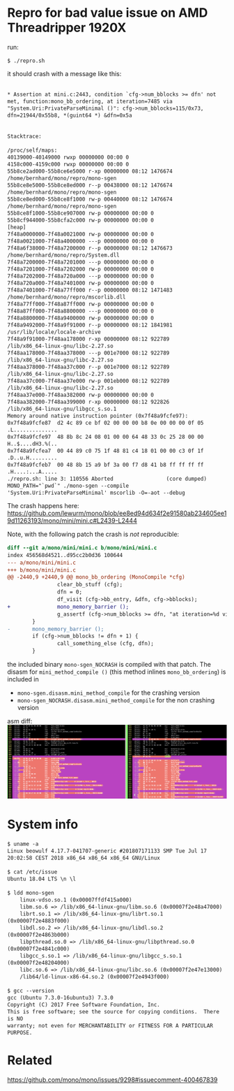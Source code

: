 Repro for bad value issue on AMD Threadripper 1920X
===================================================

run:
```
$ ./repro.sh
```

it should crash with a message like this:
```

* Assertion at mini.c:2443, condition `cfg->num_bblocks >= dfn' not met, function:mono_bb_ordering, at iteration=7485 via "System.Uri:PrivateParseMinimal ()": cfg->num_bblocks=115/0x73,  dfn=21944/0x55b8, *(guint64 *) &dfn=0x5a


Stacktrace:

/proc/self/maps:
40139000-40149000 rwxp 00000000 00:00 0 
4158c000-4159c000 rwxp 00000000 00:00 0 
55b8ce2ad000-55b8ce6e5000 r-xp 00000000 08:12 1476674                    /home/bernhard/mono/repro/mono-sgen
55b8ce8e5000-55b8ce8ed000 r--p 00438000 08:12 1476674                    /home/bernhard/mono/repro/mono-sgen
55b8ce8ed000-55b8ce8f1000 rw-p 00440000 08:12 1476674                    /home/bernhard/mono/repro/mono-sgen
55b8ce8f1000-55b8ce907000 rw-p 00000000 00:00 0 
55b8cf944000-55b8cfa2c000 rw-p 00000000 00:00 0                          [heap]
7f48a0000000-7f48a0021000 rw-p 00000000 00:00 0 
7f48a0021000-7f48a4000000 ---p 00000000 00:00 0 
7f48a6f38000-7f48a7200000 r--p 00000000 08:12 1476673                    /home/bernhard/mono/repro/System.dll
7f48a7200000-7f48a7201000 ---p 00000000 00:00 0 
7f48a7201000-7f48a7202000 rw-p 00000000 00:00 0 
7f48a7202000-7f48a720a000 ---p 00000000 00:00 0 
7f48a720a000-7f48a7401000 rw-p 00000000 00:00 0 
7f48a7401000-7f48a77ff000 r--p 00000000 08:12 1471483                    /home/bernhard/mono/repro/mscorlib.dll
7f48a77ff000-7f48a87ff000 rw-p 00000000 00:00 0 
7f48a87ff000-7f48a8800000 ---p 00000000 00:00 0 
7f48a8800000-7f48a9400000 rw-p 00000000 00:00 0 
7f48a9492000-7f48a9f91000 r--p 00000000 08:12 1841981                    /usr/lib/locale/locale-archive
7f48a9f91000-7f48aa178000 r-xp 00000000 08:12 922789                     /lib/x86_64-linux-gnu/libc-2.27.so
7f48aa178000-7f48aa378000 ---p 001e7000 08:12 922789                     /lib/x86_64-linux-gnu/libc-2.27.so
7f48aa378000-7f48aa37c000 r--p 001e7000 08:12 922789                     /lib/x86_64-linux-gnu/libc-2.27.so
7f48aa37c000-7f48aa37e000 rw-p 001eb000 08:12 922789                     /lib/x86_64-linux-gnu/libc-2.27.so
7f48aa37e000-7f48aa382000 rw-p 00000000 00:00 0 
7f48aa382000-7f48aa399000 r-xp 00000000 08:12 922826                     /lib/x86_64-linux-gnu/libgcc_s.so.1
Memory around native instruction pointer (0x7f48a9fcfe97):
0x7f48a9fcfe87  d2 4c 89 ce bf 02 00 00 00 b8 0e 00 00 00 0f 05  .L..............
0x7f48a9fcfe97  48 8b 8c 24 08 01 00 00 64 48 33 0c 25 28 00 00  H..$....dH3.%(..
0x7f48a9fcfea7  00 44 89 c0 75 1f 48 81 c4 18 01 00 00 c3 0f 1f  .D..u.H.........
0x7f48a9fcfeb7  00 48 8b 15 a9 bf 3a 00 f7 d8 41 b8 ff ff ff ff  .H....:...A.....
./repro.sh: line 3: 110556 Aborted                 (core dumped) MONO_PATH="`pwd`" ./mono-sgen --compile 'System.Uri:PrivateParseMinimal' mscorlib -O=-aot --debug
```


The crash happens here: https://github.com/lewurm/mono/blob/ee8ed94d634f2e91580ab234605ee19d11263193/mono/mini/mini.c#L2439-L2444

Note, with the following patch the crash is _not_ reproducible:

```patch
diff --git a/mono/mini/mini.c b/mono/mini/mini.c
index 456568d4521..d95cc2b0d36 100644
--- a/mono/mini/mini.c
+++ b/mono/mini/mini.c
@@ -2440,9 +2440,9 @@ mono_bb_ordering (MonoCompile *cfg)
                clear_bb_stuff (cfg);
                dfn = 0;
                df_visit (cfg->bb_entry, &dfn, cfg->bblocks);
+               mono_memory_barrier ();
                g_assertf (cfg->num_bblocks >= dfn, "at iteration=%d via \"%s\": cfg->num_bblocks=%d/0x%x,  dfn=%d/0x%x, *(guint64 *) &dfn=%p\n", i, mono_method_full_name (cfg->method, 1), cfg->num_bblocks, cfg->num_bblocks, dfn, dfn, *(guint64 *) &dfn);
        }
-       mono_memory_barrier ();
        if (cfg->num_bblocks != dfn + 1) {
                call_something_else (cfg, dfn);
        }
```

the included binary `mono-sgen_NOCRASH` is compiled with that patch. The disasm for `mini_method_compile ()` (this method inlines `mono_bb_ordering`) is included in 
* `mono-sgen.disasm.mini_method_compile` for the crashing version
* `mono-sgen_NOCRASH.disasm.mini_method_compile` for the non crashing version

asm diff:
![assembler diff](/asmdiff.png?raw=true "Optional Title")


System info
===========

```
$ uname -a
Linux beowulf 4.17.7-041707-generic #201807171133 SMP Tue Jul 17 20:02:58 CEST 2018 x86_64 x86_64 x86_64 GNU/Linux

$ cat /etc/issue
Ubuntu 18.04 LTS \n \l

$ ldd mono-sgen
	linux-vdso.so.1 (0x00007ffdf415a000)
	libm.so.6 => /lib/x86_64-linux-gnu/libm.so.6 (0x00007f2e48a47000)
	librt.so.1 => /lib/x86_64-linux-gnu/librt.so.1 (0x00007f2e4883f000)
	libdl.so.2 => /lib/x86_64-linux-gnu/libdl.so.2 (0x00007f2e4863b000)
	libpthread.so.0 => /lib/x86_64-linux-gnu/libpthread.so.0 (0x00007f2e4841c000)
	libgcc_s.so.1 => /lib/x86_64-linux-gnu/libgcc_s.so.1 (0x00007f2e48204000)
	libc.so.6 => /lib/x86_64-linux-gnu/libc.so.6 (0x00007f2e47e13000)
	/lib64/ld-linux-x86-64.so.2 (0x00007f2e4943f000)

$ gcc --version
gcc (Ubuntu 7.3.0-16ubuntu3) 7.3.0
Copyright (C) 2017 Free Software Foundation, Inc.
This is free software; see the source for copying conditions.  There is NO
warranty; not even for MERCHANTABILITY or FITNESS FOR A PARTICULAR PURPOSE.
```

Related
=======
https://github.com/mono/mono/issues/9298#issuecomment-400467839
